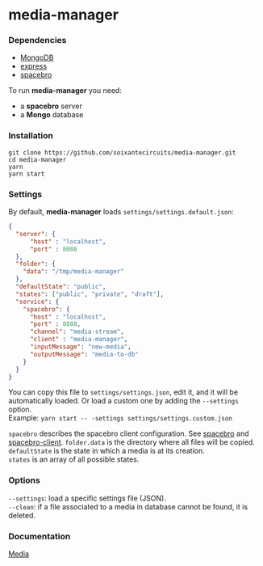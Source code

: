 # media-manager

### Dependencies

* [MongoDB](https://docs.mongodb.com/manual/)
* [express](https://expressjs.com)
* [spacebro](https://github.com/spacebro/spacebro)

To run **media-manager** you need:
- a **spacebro** server
- a **Mongo** database

### Installation

`git clone https://github.com/soixantecircuits/media-manager.git`  
`cd media-manager`  
`yarn`  
`yarn start`  

### Settings

By default, **media-manager** loads `settings/settings.default.json`:
```json
{
  "server": {
      "host" : "localhost",
      "port" : 8008
  },
  "folder": {
    "data": "/tmp/media-manager"
  },
  "defaultState": "public",
  "states": ["public", "private", "draft"],
  "service": {
    "spacebro": {
      "host" : "localhost",
      "port" : 8888,
      "channel": "media-stream",
      "client" : "media-manager",
      "inputMessage": "new-media",
      "outputMessage": "media-to-db"
    }
  }
}
```
You can copy this file to `settings/settings.json`, edit it, and it will be automatically loaded.
Or load a custom one by adding the `--settings` option.  
Example: `yarn start -- -settings settings/settings.custom.json`

`spacebro` describes the spacebro client configuration. See [spacebro](https://github.com/spacebro/spacebro) and [spacebro-client](https://github.com/spacebro/spacebro-client).
`folder.data` is the directory where all files will be copied.  
`defaultState` is the state in which a media is at its creation.  
`states` is an array of all possible states.  

### Options

`--settings`: load a specific settings file (JSON).  
`--clean`: if a file associated to a media in database cannot be found, it is deleted.  

### Documentation

[Media](/documentation/MEDIA.md)
